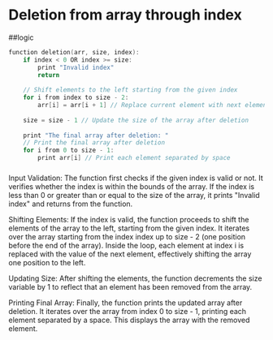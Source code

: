 # Deletion from array through index
##logic
```cpp
function deletion(arr, size, index):
    if index < 0 OR index >= size:
        print "Invalid index"
        return
    
    // Shift elements to the left starting from the given index
    for i from index to size - 2:
        arr[i] = arr[i + 1] // Replace current element with next element
    
    size = size - 1 // Update the size of the array after deletion
    
    print "The final array after deletion: "
    // Print the final array after deletion
    for i from 0 to size - 1:
        print arr[i] // Print each element separated by space
```
#####
Input Validation: The function first checks if the given index is valid or not. It verifies whether the index is within the bounds of the array. If the index is less than 0 or greater than or equal to the size of the array, it prints "Invalid index" and returns from the function.

Shifting Elements: If the index is valid, the function proceeds to shift the elements of the array to the left, starting from the given index. It iterates over the array starting from the index index up to size - 2 (one position before the end of the array). Inside the loop, each element at index i is replaced with the value of the next element, effectively shifting the array one position to the left.

Updating Size: After shifting the elements, the function decrements the size variable by 1 to reflect that an element has been removed from the array.

Printing Final Array: Finally, the function prints the updated array after deletion. It iterates over the array from index 0 to size - 1, printing each element separated by a space. This displays the array with the removed element.
